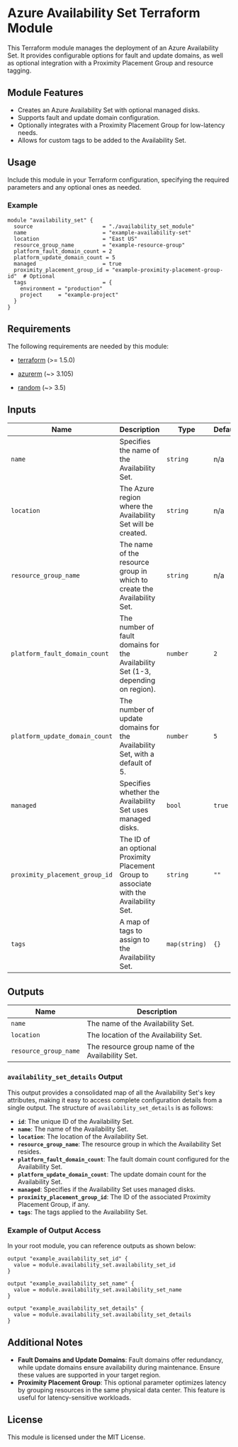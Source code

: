 
# Azure Availability Set Terraform Module

This Terraform module manages the deployment of an Azure Availability Set. It provides configurable options for fault and update domains, as well as optional integration with a Proximity Placement Group and resource tagging.

## Module Features

- Creates an Azure Availability Set with optional managed disks.
- Supports fault and update domain configuration.
- Optionally integrates with a Proximity Placement Group for low-latency needs.
- Allows for custom tags to be added to the Availability Set.

## Usage

Include this module in your Terraform configuration, specifying the required parameters and any optional ones as needed.

### Example

```hcl
module "availability_set" {
  source                      = "./availability_set_module"
  name                        = "example-availability-set"
  location                    = "East US"
  resource_group_name         = "example-resource-group"
  platform_fault_domain_count = 2
  platform_update_domain_count = 5
  managed                     = true
  proximity_placement_group_id = "example-proximity-placement-group-id"  # Optional
  tags                        = {
    environment = "production"
    project     = "example-project"
  }
}
```

## Requirements

The following requirements are needed by this module:

- <a name="requirement_terraform"></a> [terraform](#requirement\_terraform) (>= 1.5.0)

- <a name="requirement_azurerm"></a> [azurerm](#requirement\_azurerm) (~> 3.105)

- <a name="requirement_random"></a> [random](#requirement\_random) (~> 3.5)

## Inputs

| Name                          | Description                                                                                         | Type         | Default | Required |
|-------------------------------|-----------------------------------------------------------------------------------------------------|--------------|---------|----------|
| `name`                        | Specifies the name of the Availability Set.                                                         | `string`     | n/a     | yes      |
| `location`                    | The Azure region where the Availability Set will be created.                                       | `string`     | n/a     | yes      |
| `resource_group_name`         | The name of the resource group in which to create the Availability Set.                             | `string`     | n/a     | yes      |
| `platform_fault_domain_count` | The number of fault domains for the Availability Set (1-3, depending on region).                    | `number`     | `2`     | no       |
| `platform_update_domain_count`| The number of update domains for the Availability Set, with a default of 5.                         | `number`     | `5`     | no       |
| `managed`                     | Specifies whether the Availability Set uses managed disks.                                         | `bool`       | `true`  | no       |
| `proximity_placement_group_id`| The ID of an optional Proximity Placement Group to associate with the Availability Set.             | `string`     | `""`    | no       |
| `tags`                        | A map of tags to assign to the Availability Set.                                                    | `map(string)`| `{}`    | no       |

## Outputs

| Name                    | Description                                         |
|-------------------------|-----------------------------------------------------|
| `name`   |     The name of the Availability Set.          |
| `location` |      The location of the Availability Set.              |
| `resource_group_name` | The resource group name of the Availability Set. |

### `availability_set_details` Output

This output provides a consolidated map of all the Availability Set's key attributes, making it easy to access complete configuration details from a single output. The structure of `availability_set_details` is as follows:

- **`id`**: The unique ID of the Availability Set.
- **`name`**: The name of the Availability Set.
- **`location`**: The location of the Availability Set.
- **`resource_group_name`**: The resource group in which the Availability Set resides.
- **`platform_fault_domain_count`**: The fault domain count configured for the Availability Set.
- **`platform_update_domain_count`**: The update domain count for the Availability Set.
- **`managed`**: Specifies if the Availability Set uses managed disks.
- **`proximity_placement_group_id`**: The ID of the associated Proximity Placement Group, if any.
- **`tags`**: The tags applied to the Availability Set.

### Example of Output Access

In your root module, you can reference outputs as shown below:

```hcl
output "example_availability_set_id" {
  value = module.availability_set.availability_set_id
}

output "example_availability_set_name" {
  value = module.availability_set.availability_set_name
}

output "example_availability_set_details" {
  value = module.availability_set.availability_set_details
}
```

## Additional Notes

- **Fault Domains and Update Domains**: Fault domains offer redundancy, while update domains ensure availability during maintenance. Ensure these values are supported in your target region.
- **Proximity Placement Group**: This optional parameter optimizes latency by grouping resources in the same physical data center. This feature is useful for latency-sensitive workloads.

## License

This module is licensed under the MIT License.
